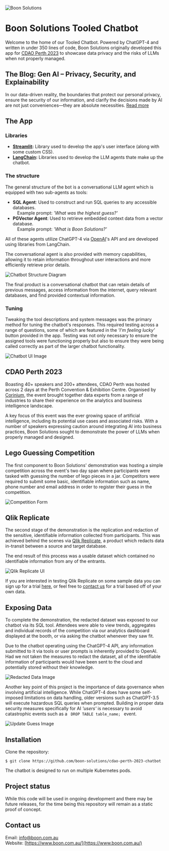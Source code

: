 ![Boon Solutions](https://www.boon.com.au/wp-content/uploads/2022/09/favicon.png)


# Boon Solutions Tooled Chatbot
Welcome to the home of our Tooled Chatbot. Powered by ChatGPT-4 and written in under 350 lines of code, Boon Solutions originally developed this app for [CDAO Perth 2023](https://cdao-perth.coriniumintelligence.com/) to showcase data privacy and the risks of LLMs when not properly managed.

## The Blog: Gen AI – Privacy, Security, and Explainability
In our data-driven reality, the boundaries that protect our personal privacy, ensure the security of our information, and clarify the decisions made by AI are not just conveniences—they are absolute necessities.
[Read more](https://www.boon.com.au/3vv5)

## The App

### Libraries
- **[Streamlit](https://streamlit.io/):** Library used to develop the app's user interface (along with some custom CSS).
- **[LangChain](https://github.com/langchain-ai/langchain):** Libraries used to develop the LLM agents thate make up the chatbot.  

### The structure
The general structure of the bot is a conversational LLM agent which is equipped with two sub-agents as tools: 
- **SQL Agent**: Used to construct and run SQL queries to any accessible databases.  
&emsp;Example prompt: *'What was the highest guess?'*
- **PGVector Agent**: Used to retrieve embedded context data from a vector database.  
&emsp;Example prompt: *'What is Boon Solutions?'*

All of these agents utilize ChatGPT-4 via [OpenAI](https://openai.com/)'s API and are developed using libraries from LangChain.

The conversational agent is also provided with memory capabilities, allowing it to retain information throughout user interactions and more efficiently retrieve prior details.

![Chatbot Structure Diagram](https://github.com/boon-solutions/cdao-perth-2023-chatbot/blob/main/images/cdao-flow.png)

The final product is a conversational chatbot that can retain details of previous messages, access information from the internet, query relevant databases, and find provided contextual information. 

### Tuning
Tweaking the tool descriptions and system messages was the primary method for tuning the chatbot's responses. This required testing across a range of questions, some of which are featured in the *'I'm feeling lucky'* button provided in the app. Testing was not only necessary to ensure the assigned tools were functioning properly but also to ensure they were being called correctly as part of the larger chatbot functionality.

![Chatbot UI Image](https://github.com/boon-solutions/cdao-perth-2023-chatbot/blob/main/images/chatbot.png)


## CDAO Perth 2023
Boasting 40+ speakers and 200+ attendees, CDAO Perth was hosted across 2 days at the Perth Convention & Exhibition Centre. Organised by [Corinium](https://www.coriniumintelligence.com/), the event brought together data experts from a range of industries to share their experience on the analytics and business intelligence landscape.

A key focus of this event was the ever growing space of artificial intelligence, including its potential use cases and associated risks. With a number of speakers expressing caution around integrating AI into business practices, Boon Solutions sought to demonstrate the power of LLMs when properly managed and designed.


## Lego Guessing Competition
The first component to Boon Solutions' demonstration was hosting a simple competition across the event's two day span where participants were tasked with guessing the number of lego pieces in a jar. Competitors were required to submit some basic, identifiable information such as name, phone number and email address in order to register their guess in the competition.

![Competition Form](https://github.com/boon-solutions/cdao-perth-2023-chatbot/blob/main/images/competition-demo.png)


## Qlik Replicate
The second stage of the demonstration is the replication and redaction of the sensitive, identifiable information collected from participants. This was achieved behind the scenes via [Qlik Replicate](https://www.qlik.com/us/lp/ppc/replicate/brand?utm_team=DIG&utm_subtype=cpc_brand&ppc_id=CTmtjVLE&kw=qlik%20replicate&utm_content=sCTmtjVLE_pcrid_81363933082488_pmt_e_pkw_qlik%20replicate_pdv_c_mslid__pgrid_1301821990031846_ptaid_kwd-81364004814404:loc-9&utm_source=bing&utm_medium=cpc&utm_campaign=Qlik_Australia_Bing_Brand_DI_Brand_EN&utm_term=qlik%20replicate&_bt=81363933082488&_bm=e&msclkid=f46dc60bc60a1aeb6947a34b996fb832), a product which redacts data in-transit between a source and target database.

The end result of this process was a usable dataset which contained no identifiable information from any of the entrants.

![Qlik Replicate UI](https://github.com/boon-solutions/cdao-perth-2023-chatbot/blob/main/images/qlik-replicate-demo.png)

If you are interested in testing Qlik Replicate on some sample data you can sign up for a trial [here](https://sites.ziftsolutions.com/qlik.ziftsolutions.com/8a9983d4842f2a95018431471c0a4d57),
or feel free to [contact us](https://github.com/boon-solutions/cdao-perth-2023-chatbot#contact-us) for a trial based off of your own data.


## Exposing Data
To complete the demonstration, the redacted dataset was exposed to our chatbot via its SQL tool. Attendees were able to view trends, aggregates and individual records of the competition via our analytics dashboard displayed at the booth, or via asking the chatbot whenever they saw fit.

Due to the chatbot operating using the ChatGPT-4 API, any information submitted to it via tools or user prompts is inherently provided to OpenAI. Had we not taken the measures to redact the dataset, all of the identifiable information of participants would have been sent to the cloud and potentially stored without their knowledge.

![Redacted Data Image](https://github.com/boon-solutions/cdao-perth-2023-chatbot/blob/main/images/redacted-data.png)

Another key point of this project is the importance of data governance when involving artificial intelligence. While ChatGPT-4 does have some self-imposed limitations on data handling, older versions such as ChatGPT-3.5 will execute hazardous SQL queries when prompted. Building in proper data security measures specifically for AI *'users'* is necessary to avoid catastrophic events such as a &ensp;```DROP TABLE table_name;```&ensp; event.

![Update Guess Image](https://github.com/boon-solutions/cdao-perth-2023-chatbot/blob/main/images/update-guess.png)


## Installation
Clone the repository:
```
$ git clone https://github.com/boon-solutions/cdao-perth-2023-chatbot
```

The chatbot is designed to run on multiple Kubernetes pods.


## Project status
While this code will be used in ongoing development and there may be future releases, for the time being this repository will remain as a static proof of concept. 

## Contact us
Email: [info@boon.com.au](mailto:info@boon.com.au)  
Website: [https://www.boon.com.au/](https://www.boon.com.au/)
